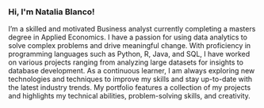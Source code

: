 ### Hi, I'm Natalia Blanco!

I’m a skilled and motivated Business analyst currently completing a masters degree in Applied Economics. I have a passion for using data analytics to solve complex problems and drive meaningful change. With proficiency in programming languages such as Python, R, Java, and SQL, I have worked on various projects ranging from analyzing large datasets for insights to database development. As a continuous learner, I am always exploring new technologies and techniques to improve my skills and stay up-to-date with the latest industry trends. My portfolio features a collection of my projects and highlights my technical abilities, problem-solving skills, and creativity.


